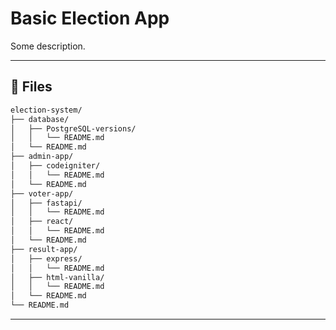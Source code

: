 # Basic Election App

Some description. 

--- 

## 📁 Files 
```bash
election-system/ 
├── database/ 
│   ├── PostgreSQL-versions/
│   │   └── README.md 
│   └── README.md 
├── admin-app/ 
│   ├── codeigniter/
│   │   └── README.md 
│   └── README.md 
├── voter-app/ 
│   ├── fastapi/
│   │   └── README.md 
│   ├── react/
│   │   └── README.md 
│   └── README.md 
├── result-app/ 
│   ├── express/
│   │   └── README.md 
│   ├── html-vanilla/
│   │   └── README.md 
│   └── README.md 
└── README.md 
```

--- 
